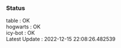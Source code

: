 ### Status


table : OK  
hogwarts : OK  
icy-bot : OK  
Latest Update : 2022-12-15 22:08:26.482539
